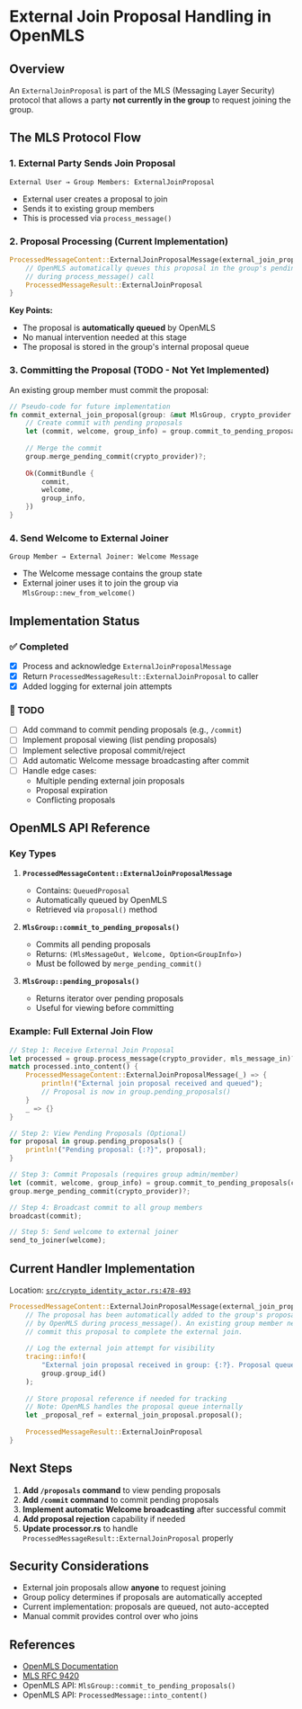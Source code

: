 # External Join Proposal Handling in OpenMLS

## Overview

An `ExternalJoinProposal` is part of the MLS (Messaging Layer Security) protocol that allows a party **not currently in the group** to request joining the group.

## The MLS Protocol Flow

### 1. External Party Sends Join Proposal
```
External User → Group Members: ExternalJoinProposal
```
- External user creates a proposal to join
- Sends it to existing group members
- This is processed via `process_message()`

### 2. Proposal Processing (Current Implementation)
```rust
ProcessedMessageContent::ExternalJoinProposalMessage(external_join_proposal) => {
    // OpenMLS automatically queues this proposal in the group's pending proposals
    // during process_message() call
    ProcessedMessageResult::ExternalJoinProposal
}
```

**Key Points:**
- The proposal is **automatically queued** by OpenMLS
- No manual intervention needed at this stage
- The proposal is stored in the group's internal proposal queue

### 3. Committing the Proposal (TODO - Not Yet Implemented)

An existing group member must commit the proposal:

```rust
// Pseudo-code for future implementation
fn commit_external_join_proposal(group: &mut MlsGroup, crypto_provider: &OpenMlsRustCrypto) -> Result<CommitBundle> {
    // Create commit with pending proposals
    let (commit, welcome, group_info) = group.commit_to_pending_proposals(crypto_provider)?;
    
    // Merge the commit
    group.merge_pending_commit(crypto_provider)?;
    
    Ok(CommitBundle {
        commit,
        welcome,
        group_info,
    })
}
```

### 4. Send Welcome to External Joiner
```
Group Member → External Joiner: Welcome Message
```
- The Welcome message contains the group state
- External joiner uses it to join the group via `MlsGroup::new_from_welcome()`

## Implementation Status

### ✅ Completed
- [x] Process and acknowledge `ExternalJoinProposalMessage`
- [x] Return `ProcessedMessageResult::ExternalJoinProposal` to caller
- [x] Added logging for external join attempts

### 🚧 TODO
- [ ] Add command to commit pending proposals (e.g., `/commit`)
- [ ] Implement proposal viewing (list pending proposals)
- [ ] Implement selective proposal commit/reject
- [ ] Add automatic Welcome message broadcasting after commit
- [ ] Handle edge cases:
  - Multiple pending external join proposals
  - Proposal expiration
  - Conflicting proposals

## OpenMLS API Reference

### Key Types

1. **`ProcessedMessageContent::ExternalJoinProposalMessage`**
   - Contains: `QueuedProposal`
   - Automatically queued by OpenMLS
   - Retrieved via `proposal()` method

2. **`MlsGroup::commit_to_pending_proposals()`**
   - Commits all pending proposals
   - Returns: `(MlsMessageOut, Welcome, Option<GroupInfo>)`
   - Must be followed by `merge_pending_commit()`

3. **`MlsGroup::pending_proposals()`**
   - Returns iterator over pending proposals
   - Useful for viewing before committing

### Example: Full External Join Flow

```rust
// Step 1: Receive External Join Proposal
let processed = group.process_message(crypto_provider, mls_message_in)?;
match processed.into_content() {
    ProcessedMessageContent::ExternalJoinProposalMessage(_) => {
        println!("External join proposal received and queued");
        // Proposal is now in group.pending_proposals()
    }
    _ => {}
}

// Step 2: View Pending Proposals (Optional)
for proposal in group.pending_proposals() {
    println!("Pending proposal: {:?}", proposal);
}

// Step 3: Commit Proposals (requires group admin/member)
let (commit, welcome, group_info) = group.commit_to_pending_proposals(crypto_provider)?;
group.merge_pending_commit(crypto_provider)?;

// Step 4: Broadcast commit to all group members
broadcast(commit);

// Step 5: Send welcome to external joiner
send_to_joiner(welcome);
```

## Current Handler Implementation

Location: [`src/crypto_identity_actor.rs:478-493`](src/crypto_identity_actor.rs:478-493)

```rust
ProcessedMessageContent::ExternalJoinProposalMessage(external_join_proposal) => {
    // The proposal has been automatically added to the group's proposal queue
    // by OpenMLS during process_message(). An existing group member needs to
    // commit this proposal to complete the external join.
    
    // Log the external join attempt for visibility
    tracing::info!(
        "External join proposal received in group: {:?}. Proposal queued for commit.",
        group.group_id()
    );
    
    // Store proposal reference if needed for tracking
    // Note: OpenMLS handles the proposal queue internally
    let _proposal_ref = external_join_proposal.proposal();
    
    ProcessedMessageResult::ExternalJoinProposal
}
```

## Next Steps

1. **Add `/proposals` command** to view pending proposals
2. **Add `/commit` command** to commit pending proposals
3. **Implement automatic Welcome broadcasting** after successful commit
4. **Add proposal rejection** capability if needed
5. **Update processor.rs** to handle `ProcessedMessageResult::ExternalJoinProposal` properly

## Security Considerations

- External join proposals allow **anyone** to request joining
- Group policy determines if proposals are automatically accepted
- Current implementation: proposals are queued, not auto-accepted
- Manual commit provides control over who joins

## References

- [OpenMLS Documentation](https://openmls.tech)
- [MLS RFC 9420](https://www.rfc-editor.org/rfc/rfc9420.html)
- OpenMLS API: `MlsGroup::commit_to_pending_proposals()`
- OpenMLS API: `ProcessedMessage::into_content()`